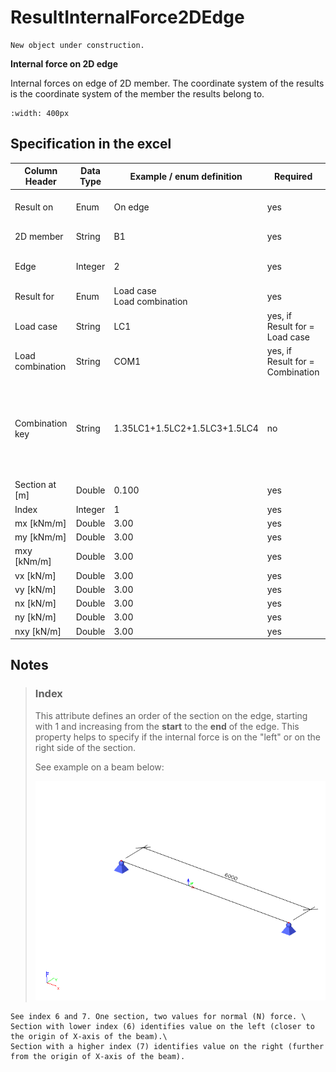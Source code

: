 # ResultInternalForce2DEdge

```{warning}
New object under construction.
```

**Internal force on 2D edge**

Internal forces on edge of 2D member. The coordinate system of the results is the coordinate system of the member the results belong to.

```{image} ../.gitbook/assets/48_resultinternalforce2dedge_1.gif
:width: 400px
```

## Specification in the excel

| Column Header | Data Type | Example / enum definition | Required | Description |
|---|---|---|---|---|
| Result on | Enum | On edge | yes | Specify where the result is, only option is 'on edge'. Prepared for future expansion (on opening edge..)  |
| 2D member | String | B1 | yes | Reference to the name of 2D member in [StructuralSurfaceMember](../structural-analysis-elements/structuralsurfacemember.md) |
| Edge | Integer | 2 | yes | The index starting with 1. The order is according to order of “edges” property in [StructuralSurfaceMember](../structural-analysis-elements/structuralsurfacemember.md) |
| Result for | Enum | Load case<br>Load combination | yes | Specifies from where the result is coming from (from Load Case, Load Combination) |
| Load case | String | LC1 | yes, if Result for = Load case | Reference to the name of [StructuralLoadCase](../loads/structuralloadcase.md) |
| Load combination | String | COM1 | yes, if Result for = Combination | Reference to the name of [StructuralLoadCombination](../loads/structuralloadcombination.md) |
| Combination key | String | 1.35LC1+1.5LC2+1.5LC3+1.5LC4 | no | Allows to define exact combination per result section<br><br>Structure of string:<br>”LoadFactor1LoadCase1+LoadFactor2LoadCase2<br>+LoadFactorN*LoadCaseN”<br>For envelopes and national standard (code) combinations, this column specifies for which exact combination the result is computed |
| Section at [m] | Double | 0.100 | yes | X coordinate on the edge(distance from the start node) where the result is located |
| Index | Integer | 1 | yes | Index of the section on edge |
| mx [kNm/m] | Double | 3.00 | yes | Result value of bending moment mx |
| my [kNm/m] | Double | 3.00 | yes | Result value of bending moment my |
| mxy [kNm/m] | Double | 3.00 | yes | Result value of torsion moment mxy |
| vx [kN/m] | Double | 3.00 | yes | Result value of shear force vx |
| vy [kN/m] | Double | 3.00 | yes | Result value of shear force vy |
| nx [kN/m] | Double | 3.00 | yes | Result value of membrane force nx |
| ny [kN/m] | Double | 3.00 | yes | Result value of membrane force ny |
| nxy [kN/m] | Double | 3.00 | yes | Result value of shear force nxy |

## Notes

>### Index
>
>This attribute defines an order of the section on the edge, starting with 1 and increasing from the **start** to the **end** of the edge. This property helps to specify if the internal force is on the "left" or on the right side of the section.
>
>See example on a beam below:
>
>![](../.gitbook/assets/47_resultinternalforce1d_2.gif)

```{hint}
See index 6 and 7. One section, two values for normal (N) force. \
Section with lower index (6) identifies value on the left (closer to the origin of X-axis of the beam).\
Section with a higher index (7) identifies value on the right (further from the origin of X-axis of the beam).
```